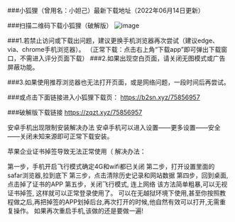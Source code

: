 ###小狐狸（曾用名：小妲己）最新下载地址（2022年06月14日更新）

###扫描二维码下载小狐狸（破解版）
![image](https://github.com/sachis00/1/blob/main/135livezq2.jpg)

###1.若禁止访问或下载出问题，建议更换手机浏览器再次尝试（建议edge、via、chrome手机浏览器）。
（正常下载：点击右上角“下载app”即可弹出下载窗口，不需进入评分页面下载）
###2.如果出现空白页面，请关闭无图模式或广告屏蔽功能。

###3.如果使用推荐浏览器也无法打开页面，或是网络问题，一段时间后再尝试。


###或点击下面链接进入小狐狸下载页：
https://b2sn.xyz/75856957

###破解版下载链接
https://zqzt.xyz/75856957


安卓手机出现限制安装解决办法
安卓手机可以进入设置——更多设置——安全——关闭未知来源即可正常下载安装。

苹果企业证书掉签导致无法正常使用（
解决办法：

第一步，手机开启飞行模式确定4G和wifi都已关闭
第二步，打开设置里面的 safar浏览器,拉到底下
第三步，点击清除历史记录和网站数据
第四步，回到桌面,点击掉了证书的APP
第五步，关闭飞行模式, 连上网络
该方法简单粗暴,可以无视证书掉签, 这样就可以正常登录使用了。
可以在无越狱环境下使用,甚至你按照教程做之后,再把掉签的APP划掉后台,再次打开的时候,他自然有效可以打开,无需重复操作。
如果再次重启手机,该做的还是要做一遍!

